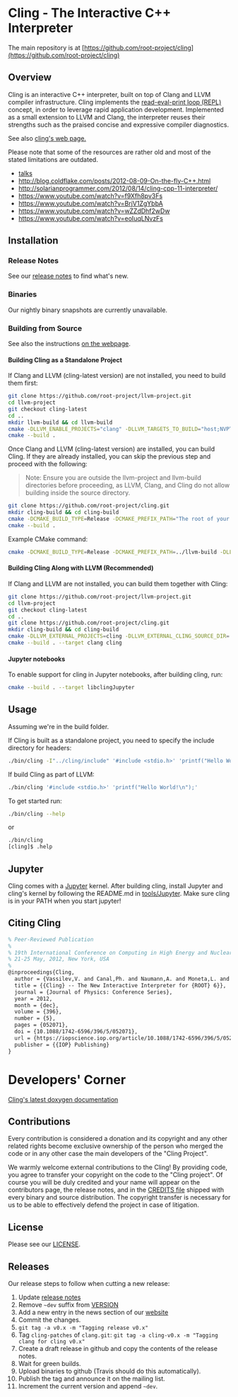 Cling - The Interactive C++ Interpreter
=========================================

The main repository is at [https://github.com/root-project/cling](https://github.com/root-project/cling)


Overview
--------
Cling is an interactive C++ interpreter, built on top of Clang and LLVM compiler
infrastructure. Cling implements the [read-eval-print loop
(REPL)](http://en.wikipedia.org/wiki/Read%E2%80%93eval%E2%80%93print_loop)
concept, in order to leverage rapid application development. Implemented as a
small extension to LLVM and Clang, the interpreter reuses their strengths such
as the praised concise and expressive compiler diagnostics.

See also [cling's web page.](https://rawcdn.githack.com/root-project/cling/master/www/index.html)

Please note that some of the resources are rather old and most of the stated
limitations are outdated.
  * [talks](www/docs/talks)
  * http://blog.coldflake.com/posts/2012-08-09-On-the-fly-C++.html
  * http://solarianprogrammer.com/2012/08/14/cling-cpp-11-interpreter/
  * https://www.youtube.com/watch?v=f9Xfh8pv3Fs
  * https://www.youtube.com/watch?v=BrjV1ZgYbbA
  * https://www.youtube.com/watch?v=wZZdDhf2wDw
  * https://www.youtube.com/watch?v=eoIuqLNvzFs


Installation
------------
### Release Notes
See our [release notes](docs/ReleaseNotes.md) to find what's new.


### Binaries
Our nightly binary snapshots are currently unavailable.


### Building from Source

See also the instructions [on the webpage](https://root.cern/cling/cling_build_instructions/).

#### Building Cling as a Standalone Project

If Clang and LLVM (cling-latest version) are not installed, you need to build them first:

```bash
git clone https://github.com/root-project/llvm-project.git
cd llvm-project
git checkout cling-latest
cd ..
mkdir llvm-build && cd llvm-build
cmake -DLLVM_ENABLE_PROJECTS="clang" -DLLVM_TARGETS_TO_BUILD="host;NVPTX" -DCMAKE_BUILD_TYPE=Release ./llvm-project/llvm
cmake --build .
```

Once Clang and LLVM (cling-latest version) are installed, you can build Cling. If they are already installed, you can skip the previous step and proceed with the following:

> Note: Ensure you are outside the llvm-project and llvm-build directories before proceeding, as LLVM, Clang, and Cling do not allow building inside the source directory.

```bash
git clone https://github.com/root-project/cling.git
mkdir cling-build && cd cling-build
cmake -DCMAKE_BUILD_TYPE=Release -DCMAKE_PREFIX_PATH="The root of your LLVM build directory" -DLLVM_DIR="The directory containing LLVM's CMake modules" ../cling
cmake --build .
```

Example CMake command:

```bash
cmake -DCMAKE_BUILD_TYPE=Release -DCMAKE_PREFIX_PATH=../llvm-build -DLLVM_DIR=../llvm-build/lib/cmake/llvm ../cling
```

#### Building Cling Along with LLVM (Recommended)
If Clang and LLVM are not installed, you can build them together with Cling:

```bash
git clone https://github.com/root-project/llvm-project.git
cd llvm-project
git checkout cling-latest
cd ..
git clone https://github.com/root-project/cling.git
mkdir cling-build && cd cling-build
cmake -DLLVM_EXTERNAL_PROJECTS=cling -DLLVM_EXTERNAL_CLING_SOURCE_DIR=../cling/ -DLLVM_ENABLE_PROJECTS="clang" -DLLVM_TARGETS_TO_BUILD="host;NVPTX" -DCMAKE_BUILD_TYPE=Release ../llvm-project/llvm
cmake --build . --target clang cling
```

#### Jupyter notebooks

To enable support for cling in Jupyter notebooks, after building cling, run:

```bash
cmake --build . --target libclingJupyter
```

Usage
-----
Assuming we're in the build folder.

If Cling is built as a standalone project, you need to specify the include directory for headers:

```bash
./bin/cling -I"../cling/include" '#include <stdio.h>' 'printf("Hello World!\n");'
```

If build Cling as part of LLVM:

```bash
./bin/cling '#include <stdio.h>' 'printf("Hello World!\n");'
```

To get started run:
```bash
./bin/cling --help
```
or
```bash
./bin/cling
[cling]$ .help
```


Jupyter
-------
Cling comes with a [Jupyter](http://jupyter.org) kernel. After building cling,
install Jupyter and cling's kernel by following the README.md in
[tools/Jupyter](tools/Jupyter). Make sure cling is in your PATH when you start jupyter!


Citing Cling
------------
```latex
% Peer-Reviewed Publication
%
% 19th International Conference on Computing in High Energy and Nuclear Physics (CHEP)
% 21-25 May, 2012, New York, USA
%
@inproceedings{Cling,
  author = {Vassilev,V. and Canal,Ph. and Naumann,A. and Moneta,L. and Russo,P.},
  title = {{Cling} -- The New Interactive Interpreter for {ROOT} 6}},
  journal = {Journal of Physics: Conference Series},
  year = 2012,
  month = {dec},
  volume = {396},
  number = {5},
  pages = {052071},
  doi = {10.1088/1742-6596/396/5/052071},
  url = {https://iopscience.iop.org/article/10.1088/1742-6596/396/5/052071/pdf},
  publisher = {{IOP} Publishing}
}
```

Developers' Corner
==================
[Cling's latest doxygen documentation](http://cling.web.cern.ch/cling/doxygen/)


Contributions
-------------
Every contribution is considered a donation and its copyright and any other
related rights become exclusive ownership of the person who merged the code or
in any other case the main developers of the "Cling Project".

We warmly welcome external contributions to the Cling! By providing code,
you agree to transfer your copyright on the code to the "Cling project".
Of course you will be duly credited and your name will appear on the
contributors page, the release notes, and in the [CREDITS file](CREDITS.txt)
shipped with every binary and source distribution. The copyright transfer is
necessary for us to be able to effectively defend the project in case of
litigation.


License
-------
Please see our [LICENSE](LICENSE.TXT).


Releases
--------
Our release steps to follow when cutting a new release:
  1. Update [release notes](docs/ReleaseNotes.md)
  2. Remove `~dev` suffix from [VERSION](VERSION)
  3. Add a new entry in the news section of our [website](www/news.html)
  4. Commit the changes.
  5. `git tag -a v0.x -m "Tagging release v0.x"`
  6. Tag `cling-patches` of `clang.git`:
     `git tag -a cling-v0.x -m "Tagging clang for cling v0.x"`
  7. Create a draft release in github and copy the contents of the release notes.
  8. Wait for green builds.
  9. Upload binaries to github (Travis should do this automatically).
  10. Publish the tag and announce it on the mailing list.
  11. Increment the current version and append `~dev`.
